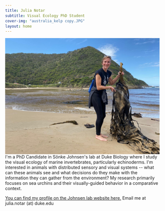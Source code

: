 ```yaml
---
title: Julia Notar
subtitle: Visual Ecology PhD Student
cover-img: "australia_kelp copy.JPG"
layout: home
---
```


<img style="float: left; padding-right: 20px;" width="500" src="/australia_kelp.JPG">

I'm a PhD Candidate in Sönke Johnsen's lab at Duke Biology where I study the visual ecology of marine invertebrates, particularly echinoderms. I'm interested in animals with distributed sensory and visual systems -- what can these animals see and what decisions do they make with the information they can gather from the environment? My research primarily focuses on sea urchins and their visually-guided behavior in a comparative context.

[You can find my profile on the Johnsen lab website here.](https://opticsoflife.org/people/julia.html) Email me at julia.notar (at) duke.edu
